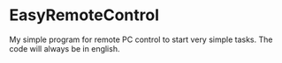 # EasyRemoteControl
My simple program for remote PC control to start very simple tasks.
The code will always be in english.
